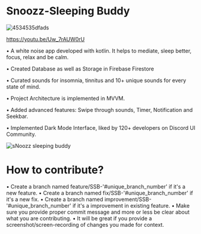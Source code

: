 #                           Snoozz-Sleeping Buddy



![4534535dfads](https://github.com/th3kumar/Snoozz-Sleeping-Buddy/assets/72141924/12d037c2-0068-4bbf-aa1d-8cd62f1dc71e)


https://youtu.be/Uw_7rAUW0rU




•	A white noise app developed with kotlin. It helps to mediate, sleep better, focus, relax and be calm.


•	Created Database as well as Storage in Firebase Firestore

•	Curated sounds for insomnia, tinnitus and 10+ unique sounds for every state of mind.

•	 Project Architecture is implemented in MVVM.

•	Added advanced features: Swipe through sounds, Timer, Notification and Seekbar.

•	Implemented Dark Mode Interface, liked by 120+ developers on Discord UI Community.





![sNoozz sleeping buddy](https://user-images.githubusercontent.com/72141924/183751573-301b8bb0-27a2-4183-9452-96bcef00eb51.gif)


#                           How to contribute?

•	Create a branch named feature/SSB-'#unique_branch_number' if it's a new feature.
•	Create a branch named fix/SSB-'#unique_branch_number' if it's a new fix.
•	Create a branch named improvement/SSB-'#unique_branch_number' if it's a improvement in existing feature.
•	Make sure you provide proper commit message and more or less be clear about what you are contributing.
•	It will be great if you provide a screenshot/screen-recording of changes you made for context.